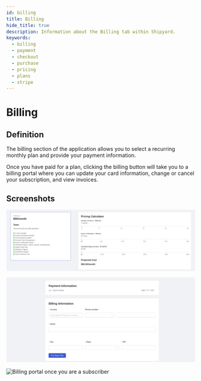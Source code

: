 ```yaml
---
id: billing
title: Billing
hide_title: true
description: Information about the Billing tab within Shipyard.
keywords:
  - billing
  - payment
  - checkout
  - purchase
  - pricing
  - plans
  - stripe
---
```


# Billing

## Definition

The billing section of the application allows you to select a recurring monthly plan and provide your payment information.

Once you have paid for a plan, clicking the billing button will take you to a billing portal where you can update your card information, change or cancel your subscription, and view invoices.

## Screenshots

![Billing tab Calculator in the Shipyard UI](../../.gitbook/assets/billing_tab_calculator.png)

![Billing tab Payment Info in the Shipyard UI](../../.gitbook/assets/billing_tab_payment_info.png)

![Billing portal once you are a subscriber](../../.gitbook/assets/image_95.png)
